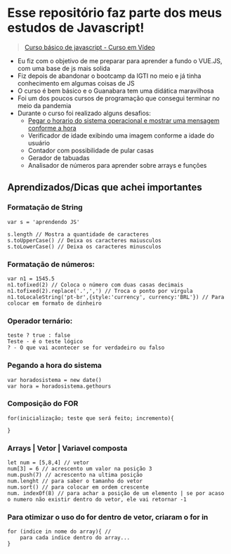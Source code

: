 
# Esse repositório faz parte dos meus estudos de Javascript!
> [Curso básico de javascript - Curso em Vídeo](https://www.youtube.com/watch?v=BXqUH86F-kA&list=PLHz_AreHm4dlsK3Nr9GVvXCbpQyHQl1o1&t=0s&ab_channel=CursoemV%C3%ADdeo) 
- Eu fiz com o objetivo de me preparar para aprender a fundo o VUE.JS, com uma base de js mais solida
- Fiz depois de abandonar o bootcamp da IGTI no meio e já tinha conhecimento em algumas coisas de JS
- O curso é bem básico e o Guanabara tem uma didática maravilhosa
- Foi um dos poucos cursos de programação que consegui terminar no meio da pandemia
- Durante o curso foi realizado alguns desafios: 
  - [Pegar o horario do sistema operacional e mostrar uma mensagem conforme a hora]()
  - Verificador de idade exibindo uma imagem conforme a idade do usuário
  - Contador com possibilidade de pular casas
  - Gerador de tabuadas
  - Analisador de números para aprender sobre arrays e funções

## Aprendizados/Dicas que achei importantes

### Formatação de String
~~~
var s = 'aprendendo JS'

s.length // Mostra a quantidade de caracteres
s.toUpperCase() // Deixa os caracteres maiusculos
s.toLowerCase() // Deixa os caracteres minusculos
~~~
 
### Formatação de números:

~~~
var n1 = 1545.5
n1.tofixed(2) // Coloca o número com duas casas decimais
n1.tofixed(2).replace('.',',') // Troca o ponto por virgula
n1.toLocaleString('pt-br',{style:'currency', currency:'BRL'}) // Para colocar em formato de dinheiro
~~~

### Operador ternário:
~~~
teste ? true : false
Teste - é o teste lógico
? - O que vai acontecer se for verdadeiro ou falso
~~~

### Pegando a hora do sistema
~~~
var horadosistema = new date()
var hora = horadosistema.gethours
~~~

### Composição do FOR

~~~
for(inicialização; teste que será feito; incremento){

}
~~~


### Arrays | Vetor | Variavel composta

~~~
let num = [5,8,4] // vetor
num[3] = 6 // acrescento um valor na posição 3
num.push(7) // acrescento na ultima posição
num.lenght // para saber o tamanho do vetor
num.sort() // para colocar em ordem crescente
num. indexOf(8) // para achar a posição de um elemento | se por acaso o numero não existir dentro do vetor, ele vai retornar -1
~~~

### Para otimizar o uso do for dentro de vetor, criaram o for in
~~~
for (indice in nome do array){ // 
    para cada indice dentro do array...
}
~~~